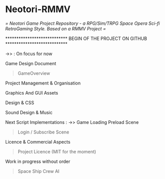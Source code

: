 # Neotori-RMMV

*= Neotori Game Project Repository - a RPG/Sim/TRPG Space Opera Sci-fi RetroGaming Style. Based on a RMMV Project =*

****************************  BEGIN OF THE PROJECT ON GITHUB  ****************************

->> : On focus for now 

Game Design Document
> GameOverview

Project Management & Organisation
>

Graphics And GUI Assets
>

Design & CSS
>

Sound Design & Music
>

Next Script Implementations :
->> Game Loading Preload Scene
> Login / Subscribe Scene

Licence & Commercial Aspects
> Project Licence (MIT for the moment)

Work in progress without order
> Space Ship Crew AI
